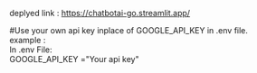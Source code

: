 deplyed link : https://chatbotai-go.streamlit.app/

#Use your own api key inplace of GOOGLE_API_KEY in .env file. <br/>
example : <br/>
In .env File: <br/>
GOOGLE_API_KEY ="Your api key"
